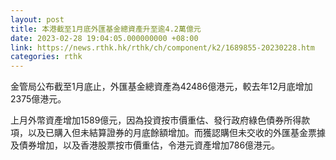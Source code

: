 ```yaml
---
layout: post
title: 本港截至1月底外匯基金總資產升至逾4.2萬億元
date: 2023-02-28 19:04:05.000000000 +08:00
link: https://news.rthk.hk/rthk/ch/component/k2/1689855-20230228.htm
categories: rthk
---
```


金管局公布截至1月底止，外匯基金總資產為42486億港元，較去年12月底增加2375億港元。

上月外幣資產增加1589億元，因為投資按市價重估、發行政府綠色債券所得款項，以及已購入但未結算證券的月底餘額增加。而獲認購但未交收的外匯基金票據及債券增加，以及香港股票按市價重估，令港元資產增加786億港元。
